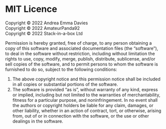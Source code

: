 # MIT Licence

Copyright © 2022 Andrea Emma Davies\
Copyright © 2022 AmateurPanda92\
Copyright © 2022 Stack-in-a-box Ltd

Permission is hereby granted, free of charge, to any person obtaining a copy of this software and associated documentation files (the “software”), to deal in the software without restriction, including without limitation the rights to use, copy, modify, merge, publish, distribute, sublicense, and/or sell copies of the software, and to permit persons to whom the software is furnished to do so, subject to the following conditions:

1. The above copyright notice and this permission notice shall be included in all copies or substantial portions of the software.
2. The software is provided “as is”, without warranty of any kind, express or implied, including but not limited to the warranties of merchantability, fitness for a particular purpose, and noninfringement. In no event shall the authors or copyright holders be liable for any claim, damages, or other liability, whether in an action of contract, tort, or otherwise, arising from, out of or in connection with the software, or the use or other dealings in the software.
